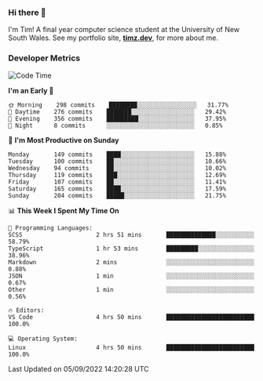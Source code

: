 ### Hi there 👋

I'm Tim! A final year computer science student at the University of New South
Wales. See my portfolio site, <strong><a href="https://timz.dev">timz.dev</a></strong>,
for more about me.

### Developer Metrics

<!-- [![Top Languages](https://github-readme-stats.vercel.app/api/wakatime?username=Tymotex&langs_count=5&custom_title=Top%205%20Languages&hide=Other&theme=material-palenight)](https://github.com/anuraghazra/github-readme-stats) -->

<!--START_SECTION:waka-->
![Code Time](http://img.shields.io/badge/Code%20Time-1%2C004%20hrs%2015%20mins-blue)

**I'm an Early 🐤** 

```text
🌞 Morning    298 commits    ████████░░░░░░░░░░░░░░░░░   31.77% 
🌆 Daytime    276 commits    ███████░░░░░░░░░░░░░░░░░░   29.42% 
🌃 Evening    356 commits    █████████░░░░░░░░░░░░░░░░   37.95% 
🌙 Night      8 commits      ░░░░░░░░░░░░░░░░░░░░░░░░░   0.85%

```
📅 **I'm Most Productive on Sunday** 

```text
Monday       149 commits    ████░░░░░░░░░░░░░░░░░░░░░   15.88% 
Tuesday      100 commits    ██░░░░░░░░░░░░░░░░░░░░░░░   10.66% 
Wednesday    94 commits     ██░░░░░░░░░░░░░░░░░░░░░░░   10.02% 
Thursday     119 commits    ███░░░░░░░░░░░░░░░░░░░░░░   12.69% 
Friday       107 commits    ██░░░░░░░░░░░░░░░░░░░░░░░   11.41% 
Saturday     165 commits    ████░░░░░░░░░░░░░░░░░░░░░   17.59% 
Sunday       204 commits    █████░░░░░░░░░░░░░░░░░░░░   21.75%

```


📊 **This Week I Spent My Time On** 

```text
💬 Programming Languages: 
SCSS                     2 hrs 51 mins       ██████████████░░░░░░░░░░░   58.79% 
TypeScript               1 hr 53 mins        █████████░░░░░░░░░░░░░░░░   38.96% 
Markdown                 2 mins              ░░░░░░░░░░░░░░░░░░░░░░░░░   0.88% 
JSON                     1 min               ░░░░░░░░░░░░░░░░░░░░░░░░░   0.67% 
Other                    1 min               ░░░░░░░░░░░░░░░░░░░░░░░░░   0.56%

🔥 Editors: 
VS Code                  4 hrs 50 mins       █████████████████████████   100.0%

💻 Operating System: 
Linux                    4 hrs 50 mins       █████████████████████████   100.0%

```


 Last Updated on 05/09/2022 14:20:28 UTC
<!--END_SECTION:waka-->

<!-- [![Tymotex's GitHub stats](https://github-readme-stats.vercel.app/api?username=Tymotex)](https://github.com/anuraghazra/github-readme-stats) -->
